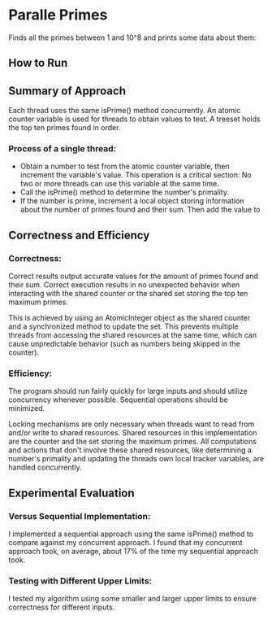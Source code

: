 # Paralle Primes
Finds all the primes between 1 and 10^8 and prints some data about them:

## How to Run

## Summary of Approach
Each thread uses the same isPrime() method concurrently. An atomic counter variable is used for 
threads to obtain values to test. A treeset holds the top ten primes found in order.

### Process of a single thread:
- Obtain a number to test from the atomic counter variable, then increment the variable's value. 
This operation is a critical section: No two or more threads can use this variable at the same time.
- Call the isPrime() method to determine the number's primality. 
- If the number is prime, increment a local object storing information about the number of primes 
found and their sum. Then add the value to 
    


## Correctness and Efficiency

### Correctness: 
Correct results output accurate values for the amount of primes found and their sum.
Correct execution results in no unexpected behavior when interacting with the shared counter 
or the shared set storing the top ten maximum primes.

This is achieved by using an AtomicInteger object as the shared counter and a synchronized 
method to update the set. This prevents multiple threads from accessing the shared resources at 
the same time, which can cause unpredictable behavior (such as numbers being skipped in the 
counter).

### Efficiency:
The program should run fairly quickly for large inputs and should utilize concurrency 
whenever possible. Sequential operations should be minimized.

Locking mechanisms are only necessary when threads want to read from and/or write to shared 
resources.
Shared resources in this implementation are the counter and the set storing the maximum primes.
All computations and actions that don't involve these shared resources, like determining a number's 
primality and updating the threads own local tracker variables, are handled concurrently.

## Experimental Evaluation

### Versus Sequential Implementation:
I implemented a sequential approach using the same isPrime() method to compare against my 
concurrent approach. I found that my concurrent approach took, on average, about 17% of the time 
my sequential approach took.

### Testing with Different Upper Limits:
I tested my algorithm using some smaller and larger upper limits to ensure correctness for 
different inputs.

## 
